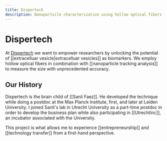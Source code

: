 ```yaml
---
title: Dispertech
description: Nanoparticle characterization using hollow optical fibers.
---
```

# Dispertech
At [Dispertech](https://www.dispertech.com) we want to empower researchers by unlocking the potential of [[extracelluar vesicle|extracelluar vesicles]] as biomarkers. We employ hollow optical fibers in combination with [[nanoparticle tracking analysis]] to measure the size with unprecedented accuracy. 

## Our History
Dispertech is the brain child of [[Sanli Faez]]. He developed the technique while doing a postdoc at the Max Planck Institute, first, and later at Leiden University. I joined Sanli's lab in Utrecht University as a part-time postdoc in order to develop the business plan while also participating in [[UtrechtInc]], an incubator associated with the University. 

This project is what allows me to experience [[entrepreneurship]] and [[technology transfer]] from a first-hand perspective.  